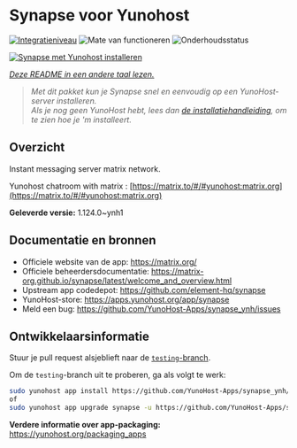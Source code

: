 <!--
NB: Deze README is automatisch gegenereerd door <https://github.com/YunoHost/apps/tree/master/tools/readme_generator>
Hij mag NIET handmatig aangepast worden.
-->

# Synapse voor Yunohost

[![Integratieniveau](https://apps.yunohost.org/badge/integration/synapse)](https://ci-apps.yunohost.org/ci/apps/synapse/)
![Mate van functioneren](https://apps.yunohost.org/badge/state/synapse)
![Onderhoudsstatus](https://apps.yunohost.org/badge/maintained/synapse)

[![Synapse met Yunohost installeren](https://install-app.yunohost.org/install-with-yunohost.svg)](https://install-app.yunohost.org/?app=synapse)

*[Deze README in een andere taal lezen.](./ALL_README.md)*

> *Met dit pakket kun je Synapse snel en eenvoudig op een YunoHost-server installeren.*  
> *Als je nog geen YunoHost hebt, lees dan [de installatiehandleiding](https://yunohost.org/install), om te zien hoe je 'm installeert.*

## Overzicht

Instant messaging server matrix network.

Yunohost chatroom with matrix : [https://matrix.to/#/#yunohost:matrix.org](https://matrix.to/#/#yunohost:matrix.org)


**Geleverde versie:** 1.124.0~ynh1
## Documentatie en bronnen

- Officiele website van de app: <https://matrix.org/>
- Officiele beheerdersdocumentatie: <https://matrix-org.github.io/synapse/latest/welcome_and_overview.html>
- Upstream app codedepot: <https://github.com/element-hq/synapse>
- YunoHost-store: <https://apps.yunohost.org/app/synapse>
- Meld een bug: <https://github.com/YunoHost-Apps/synapse_ynh/issues>

## Ontwikkelaarsinformatie

Stuur je pull request alsjeblieft naar de [`testing`-branch](https://github.com/YunoHost-Apps/synapse_ynh/tree/testing).

Om de `testing`-branch uit te proberen, ga als volgt te werk:

```bash
sudo yunohost app install https://github.com/YunoHost-Apps/synapse_ynh/tree/testing --debug
of
sudo yunohost app upgrade synapse -u https://github.com/YunoHost-Apps/synapse_ynh/tree/testing --debug
```

**Verdere informatie over app-packaging:** <https://yunohost.org/packaging_apps>
